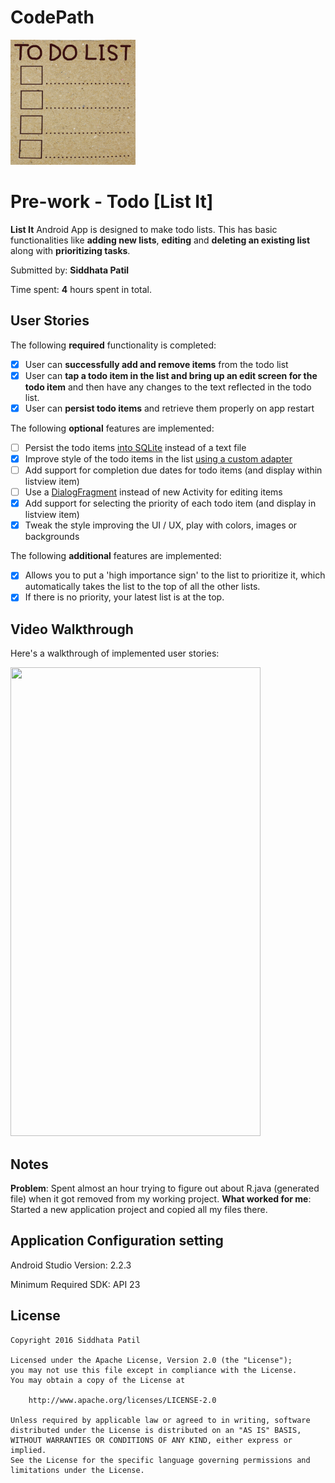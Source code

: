 # CodePath

<img src='https://github.com/SiddhataPatil/Todo/blob/master/src/main/res/mipmap-hdpi/todolist.png' width="200" height="200" />

# Pre-work - Todo [List It]
**List It** Android App is designed to make todo lists. This has basic functionalities like **adding new lists**, **editing** and **deleting an existing list** along with **prioritizing tasks**.

Submitted by: **Siddhata Patil**

Time spent: **4** hours spent in total.

## User Stories

The following **required** functionality is completed:

* [x] User can **successfully add and remove items** from the todo list
* [x] User can **tap a todo item in the list and bring up an edit screen for the todo item** and then have any changes to the text reflected in the todo list.
* [x] User can **persist todo items** and retrieve them properly on app restart

The following **optional** features are implemented:
* [ ] Persist the todo items [into SQLite](http://guides.codepath.com/android/Persisting-Data-to-the-Device#sqlite) instead of a text file
* [x] Improve style of the todo items in the list [using a custom adapter](http://guides.codepath.com/android/Using-an-ArrayAdapter-with-ListView)
* [ ] Add support for completion due dates for todo items (and display within listview item) 
* [ ] Use a [DialogFragment](http://guides.codepath.com/android/Using-DialogFragment) instead of new Activity for editing items
* [x] Add support for selecting the priority of each todo item (and display in listview item)
* [x] Tweak the style improving the UI / UX, play with colors, images or backgrounds

The following **additional** features are implemented:

* [x] Allows you to put a 'high importance sign' to the list to prioritize it, which automatically takes the list to the top of all the other lists.
* [x] If there is no priority, your latest list is at the top. 

## Video Walkthrough 

Here's a walkthrough of implemented user stories:

<img src='https://github.com/SiddhataPatil/Todo/blob/master/src/main/Todo.gif' width="400" height="750" />


## Notes

**Problem**: Spent almost an hour trying to figure out about R.java (generated file) when it got removed from my working project.
**What worked for me**: Started a new application project and copied all my files there.

## Application Configuration setting

Android Studio Version: 2.2.3

Minimum Required SDK: API 23


## License

    Copyright 2016 Siddhata Patil

    Licensed under the Apache License, Version 2.0 (the "License");
    you may not use this file except in compliance with the License.
    You may obtain a copy of the License at

        http://www.apache.org/licenses/LICENSE-2.0

    Unless required by applicable law or agreed to in writing, software
    distributed under the License is distributed on an "AS IS" BASIS,
    WITHOUT WARRANTIES OR CONDITIONS OF ANY KIND, either express or implied.
    See the License for the specific language governing permissions and
    limitations under the License.


